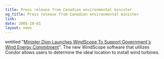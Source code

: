 ```yaml
---
title: Press release from Canadian environmental minister
og_title: Press release from Canadian environmental minister
link: 
date: 2005-10-01
layout: news
---
```


entitled        "<a href="http://www.newswire.ca/en/releases/archive/October2005/18/c2517.html">Minister Dion Launches WindScope To Support Government's Wind Energy Commitment</a>".        The new WindScope software that utilizes Condor allows users to        determine the ideal location to install wind turbines.
